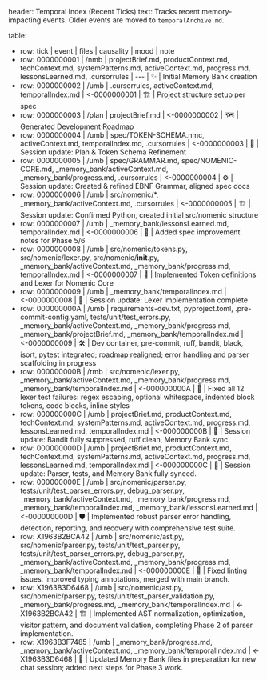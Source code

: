 header: Temporal Index (Recent Ticks)
  text: Tracks recent memory-impacting events. Older events are moved to `temporalArchive.md`.

table:
  - row: tick | event | files | causality | mood | note
  - row: 0000000001 | /nmb | projectBrief.md, productContext.md, techContext.md, systemPatterns.md, activeContext.md, progress.md, lessonsLearned.md, .cursorrules | --- | ✨ | Initial Memory Bank creation
  - row: 0000000002 | /umb | .cursorrules, activeContext.md, temporalIndex.md | <-0000000001 | 🏗️ | Project structure setup per spec
  - row: 0000000003 | /plan | projectBrief.md | <-0000000002 | 🗺️ | Generated Development Roadmap
  - row: 0000000004 | /umb | spec/TOKEN-SCHEMA.nmc, activeContext.md, temporalIndex.md, .cursorrules | <-0000000003 | 💾 | Session update: Plan & Token Schema Refinement 
  - row: 0000000005 | /umb | spec/GRAMMAR.md, spec/NOMENIC-CORE.md, _memory_bank/activeContext.md, _memory_bank/progress.md, .cursorrules | <-0000000004 | ⚙️ | Session update: Created & refined EBNF Grammar, aligned spec docs 
  - row: 0000000006 | /umb | src/nomenic/*, _memory_bank/activeContext.md, .cursorrules | <-0000000005 | 🏗️ | Session update: Confirmed Python, created initial src/nomenic structure
  - row: 0000000007 | /umb | _memory_bank/lessonsLearned.md, temporalIndex.md | <-0000000006 | 📝 | Added spec improvement notes for Phase 5/6
  - row: 0000000008 | /umb | src/nomenic/tokens.py, src/nomenic/lexer.py, src/nomenic/__init__.py, _memory_bank/activeContext.md, _memory_bank/progress.md, temporalIndex.md | <-0000000007 | 🧩 | Implemented Token definitions and Lexer for Nomenic Core
  - row: 0000000009 | /umb | _memory_bank/temporalIndex.md | <-0000000008 | 💾 | Session update: Lexer implementation complete
  - row: 000000000A | /umb | requirements-dev.txt, pyproject.toml, .pre-commit-config.yaml, tests/unit/test_errors.py, _memory_bank/activeContext.md, _memory_bank/progress.md, _memory_bank/projectBrief.md, _memory_bank/temporalIndex.md | <-0000000009 | 🛠️ | Dev container, pre-commit, ruff, bandit, black, isort, pytest integrated; roadmap realigned; error handling and parser scaffolding in progress
  - row: 000000000B | /rmb | src/nomenic/lexer.py, _memory_bank/activeContext.md, _memory_bank/progress.md, _memory_bank/temporalIndex.md | <-000000000A | 🐛 | Fixed all 12 lexer test failures: regex escaping, optional whitespace, indented block tokens, code blocks, inline styles
  - row: 000000000C | /umb | projectBrief.md, productContext.md, techContext.md, systemPatterns.md, activeContext.md, progress.md, lessonsLearned.md, temporalIndex.md | <-000000000B | 💾 | Session update: Bandit fully suppressed, ruff clean, Memory Bank sync.
  - row: 000000000D | /umb | projectBrief.md, productContext.md, techContext.md, systemPatterns.md, activeContext.md, progress.md, lessonsLearned.md, temporalIndex.md | <-000000000C | 💾 | Session update: Parser, tests, and Memory Bank fully synced.
  - row: 000000000E | /umb | src/nomenic/parser.py, tests/unit/test_parser_errors.py, debug_parser.py, _memory_bank/activeContext.md, _memory_bank/progress.md, _memory_bank/temporalIndex.md, _memory_bank/lessonsLearned.md | <-000000000D | 🛡️ | Implemented robust parser error handling, detection, reporting, and recovery with comprehensive test suite.
  - row: X1963B2BCA42 | /umb | src/nomenic/ast.py, src/nomenic/parser.py, tests/unit/test_parser.py, tests/unit/test_parser_errors.py, debug_parser.py, _memory_bank/activeContext.md, _memory_bank/progress.md, _memory_bank/temporalIndex.md | <-000000000E | 🧹 | Fixed linting issues, improved typing annotations, merged with main branch.
  - row: X1963B3D6468 | /umb | src/nomenic/ast.py, src/nomenic/parser.py, tests/unit/test_parser_validation.py, _memory_bank/progress.md, _memory_bank/temporalIndex.md | <-X1963B2BCA42 | 🏗️ | Implemented AST normalization, optimization, visitor pattern, and document validation, completing Phase 2 of parser implementation.
  - row: X1963B3F7485 | /umb | _memory_bank/progress.md, _memory_bank/activeContext.md, _memory_bank/temporalIndex.md | <-X1963B3D6468 | 🔄 | Updated Memory Bank files in preparation for new chat session; added next steps for Phase 3 work.